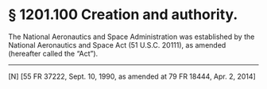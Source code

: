 # § 1201.100   Creation and authority.

The National Aeronautics and Space Administration was established by the National Aeronautics and Space Act (51 U.S.C. 20111), as amended (hereafter called the “Act”).



---

[N] [55 FR 37222, Sept. 10, 1990, as amended at 79 FR 18444, Apr. 2, 2014]




